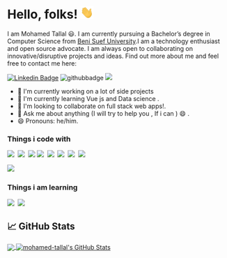 # Hello, folks! <img src="https://raw.githubusercontent.com/Mohamed-Tallal/Mohamed-Tallal/master/wave.gif" width="30px">

I am Mohamed Tallal 😃. I am currently pursuing a Bachelor’s degree in Computer Science from [ Beni Suef University](https://www.bsu.edu.eg/).I am a technology enthusiast and open source advocate. I am always open to collaborating on innovative/disruptive projects and ideas. Find out more about me and feel free to contact me here:

[![Linkedin Badge](https://img.shields.io/badge/mohammed-tallal-blue?style=flat-square&logo=Linkedin&logoColor=white&link=https://www.linkedin.com/in/mohammed-tallal/)](https://www.linkedin.com/in/mohammed-tallal/) ![githubbadge](https://img.shields.io/github/followers/mohamed-tallal?style=social) ![](https://komarev.com/ghpvc/?username=mohamed-tallal&color=brightgreen&style=flat)

 - 🔭 I'm currently working on a lot of side projects
 - 🌱 I'm currently learning Vue js and Data science .
 - 👯 I'm looking to collaborate on full stack web apps!.
 - 💬 Ask me about anything (I will try to help you , If i can ) 😄 . 
 - 😄 Pronouns: he/him.

<h3>Things i code with</h3>

<span><img src="https://cdn.jsdelivr.net/gh/devicons/devicon@latest/icons/html5/html5-plain.svg" width="30px"></span>&nbsp;
<span><img src="https://cdn.jsdelivr.net/gh/devicons/devicon@latest/icons/css3/css3-plain.svg" width="30px"></span>&nbsp;
<span><img src="https://cdn.jsdelivr.net/gh/devicons/devicon@latest/icons/bootstrap/bootstrap-original.svg" width="30px"></span>
<span><img src="https://cdn.jsdelivr.net/gh/devicons/devicon@latest/icons/javascript/javascript-original.svg" width="30px"></span>&nbsp;
<span><img src="https://cdn.jsdelivr.net/gh/devicons/devicon@latest/icons/vuejs/vuejs-original.svg" width="30px"></span>&nbsp;
<span><img src="https://cdn.jsdelivr.net/gh/devicons/devicon@latest/icons/php/php-original.svg" width="30px"></span>&nbsp;
<span><img src="https://laravel.com/img/logomark.min.svg" width="30px"></span>&nbsp;
<span><img src="https://cdn.jsdelivr.net/gh/devicons/devicon@latest/icons/mysql/mysql-original.svg" width="30px"></span>&nbsp;

<span><img src="https://cdn.jsdelivr.net/gh/devicons/devicon@latest/icons/git/git-original.svg" width="30px"></span>&nbsp;


<h3>Things i am learning </h3>

<span><img src="https://image.flaticon.com/icons/png/512/2083/2083213.png" width="30px"></span>&nbsp;
<span><img src="https://cdn.jsdelivr.net/gh/devicons/devicon@latest/icons/vuejs/vuejs-original.svg" width="30px"></span>&nbsp;

## &#x1f4c8; GitHub Stats
<a href="https://github.com/mohamed-tallal/mohamed-tallal">
  <img align="center" src="https://github-readme-stats.vercel.app/api/top-langs/?username=mohamed-tallal&title_color=ffffff&text_color=c9cacc&icon_color=2bbc8a&bg_color=1d1f21&langs_count=4" />
</a>

<a href="https://github.com/mohamed-tallal/mohamed-tallal">
  <img align="center" src="https://github-readme-stats.vercel.app/api?username=mohamed-tallal&show_icons=true&line_height=27&count_private=true&title_color=ffffff&text_color=c9cacc&icon_color=2bbc8a&bg_color=1d1f21" alt="mohamed-tallal's GitHub Stats"/>
</a>
